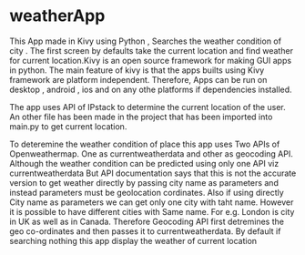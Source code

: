 # weatherApp
This App made in Kivy using Python , Searches the weather condition of city . The first screen by defaults take the current location and find weather for current location.Kivy is an open source framework for making GUI apps in python. The main feature of kivy is that the apps builts using Kivy framework are platform independent. Therefore, Apps can be run on desktop , android , ios and on any othe platforms if dependencies installed.


The app uses API of IPstack to determine the current location of the user. An other file has been made in the project that has been imported into main.py to get current location.


To deteremine the weather condition of place this app uses Two APIs of Openweathermap. One as currentweatherdata and other as geocoding API. Although the weather condition can be predicted using only one API viz currentweatherdata But API documentation says that this is not the accurate version to get weather directly by passing city name as parameters and instead parameters must be geolocation cordinates. Also if using directly City name as parameters we can get only one city with taht name. However it is possible to have different cities with Same name. For e.g. London is city in UK as well as in Canada. Therefore Geocoding API first detremines the geo co-ordinates and then passes it to currentweatherdata.
By default if searching nothing this app display the weather of current location 
